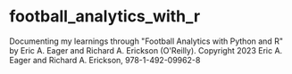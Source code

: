 # football_analytics_with_r
Documenting my learnings through "Football Analytics with Python and R" by Eric A. Eager and Richard A. Erickson (O'Reilly). Copyright 2023 Eric A. Eager and Richard A. Erickson, 978-1-492-09962-8
